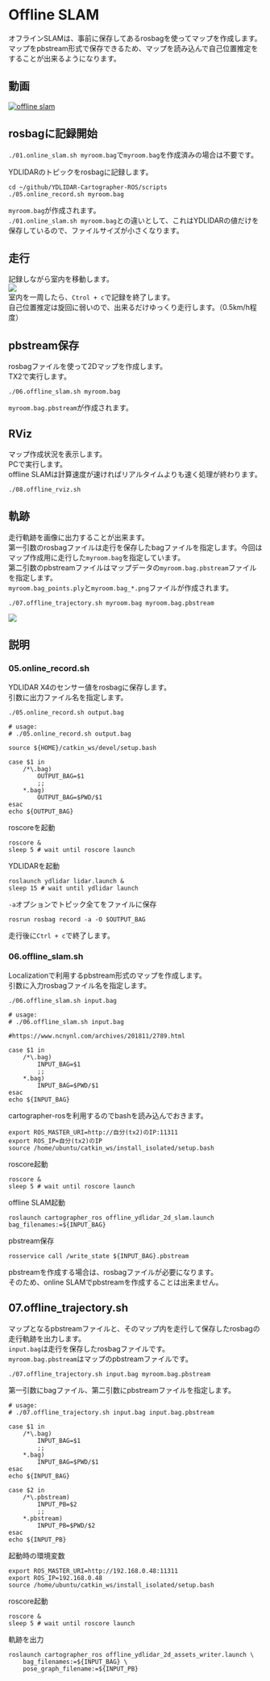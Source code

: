 # Offline SLAM

オフラインSLAMは、事前に保存してあるrosbagを使ってマップを作成します。<br>
マップをpbstream形式で保存できるため、マップを読み込んで自己位置推定をすることが出来るようになります。<br>

## 動画
[![offline slam](https://img.youtube.com/vi/kj3nSfnAl5s/2.jpg)](https://www.youtube.com/watch?v=kj3nSfnAl5s)


## rosbagに記録開始
`./01.online_slam.sh myroom.bag`で`myroom.bag`を作成済みの場合は不要です。<br>

YDLIDARのトピックをrosbagに記録します。<br>
```
cd ~/github/YDLIDAR-Cartographer-ROS/scripts
./05.online_record.sh myroom.bag
```
`myroom.bag`が作成されます。<br>
`./01.online_slam.sh myroom.bag`との違いとして、これはYDLIDARの値だけを保存しているので、ファイルサイズが小さくなります。<br>

## 走行
記録しながら室内を移動します。<br>
![](./img/rccar.jpg)<br>
室内を一周したら、`Ctrol + c`で記録を終了します。<br>
自己位置推定は旋回に弱いので、出来るだけゆっくり走行します。（0.5km/h程度）

## pbstream保存
rosbagファイルを使って2Dマップを作成します。<br>
TX2で実行します。<br>
```
./06.offline_slam.sh myroom.bag
```
`myroom.bag.pbstream`が作成されます。

## RViz
マップ作成状況を表示します。<br>
PCで実行します。<br>
offline SLAMは計算速度が速ければリアルタイムよりも速く処理が終わります。<br>
```
./08.offline_rviz.sh
```

## 軌跡
走行軌跡を画像に出力することが出来ます。<br>
第一引数のrosbagファイルは走行を保存したbagファイルを指定します。今回はマップ作成用に走行した`myroom.bag`を指定しています。<br>
第二引数のpbstreamファイルはマップデータの`myroom.bag.pbstream`ファイルを指定します。<br>
`myroom.bag_points.ply`と`myroom.bag_*.png`ファイルが作成されます。<br>
```
./07.offline_trajectory.sh myroom.bag myroom.bag.pbstream
```

![](img/myroom.bag_xray_xy_all.png)


## 説明
### 05.online_record.sh
YDLIDAR X4のセンサー値をrosbagに保存します。<br>
引数に出力ファイル名を指定します。<br>
```
./05.online_record.sh output.bag
```

```
# usage:
# ./05.online_record.sh output.bag

source ${HOME}/catkin_ws/devel/setup.bash

case $1 in
    /*\.bag)
        OUTPUT_BAG=$1
        ;;
    *.bag)
        OUTPUT_BAG=$PWD/$1
esac
echo ${OUTPUT_BAG}

```

roscoreを起動
```
roscore &
sleep 5 # wait until roscore launch
```
YDLIDARを起動
```
roslaunch ydlidar lidar.launch &
sleep 15 # wait until ydlidar launch
```
`-a`オプションでトピック全てをファイルに保存
```
rosrun rosbag record -a -O $OUTPUT_BAG
```
走行後に`Ctrl + c`で終了します。


### 06.offline_slam.sh
Localizationで利用するpbstream形式のマップを作成します。<br>
引数に入力rosbagファイル名を指定します。<br>
```
./06.offline_slam.sh input.bag
```

```
# usage:
# ./06.offline_slam.sh input.bag

#https://www.ncnynl.com/archives/201811/2789.html

case $1 in
    /*\.bag)
        INPUT_BAG=$1
        ;;
    *.bag)
        INPUT_BAG=$PWD/$1
esac
echo ${INPUT_BAG}
```

cartographer-rosを利用するのでbashを読み込んでおきます。
```
export ROS_MASTER_URI=http://自分(tx2)のIP:11311
export ROS_IP=自分(tx2)のIP
source /home/ubuntu/catkin_ws/install_isolated/setup.bash
```

roscore起動
```
roscore &
sleep 5 # wait until roscore launch
```
offline SLAM起動
```
roslaunch cartographer_ros offline_ydlidar_2d_slam.launch bag_filenames:=${INPUT_BAG}
```
pbstream保存
```
rosservice call /write_state ${INPUT_BAG}.pbstream
```
pbstreamを作成する場合は、rosbagファイルが必要になります。<br>
そのため、online SLAMでpbstreamを作成することは出来ません。<br>

## 07.offline_trajectory.sh
マップとなるpbstreamファイルと、そのマップ内を走行して保存したrosbagの走行軌跡を出力します。<br>
`input.bag`は走行を保存したrosbagファイルです。<br>
`myroom.bag.pbstream`はマップのpbstreamファイルです。<br>
```
./07.offline_trajectory.sh input.bag myroom.bag.pbstream
```

第一引数にbagファイル、第二引数にpbstreamファイルを指定します。<br>
```
# usage:
# ./07.offline_trajectory.sh input.bag input.bag.pbstream

case $1 in
    /*\.bag)
        INPUT_BAG=$1
        ;;
    *.bag)
        INPUT_BAG=$PWD/$1
esac
echo ${INPUT_BAG}

case $2 in
    /*\.pbstream)
        INPUT_PB=$2
        ;;
    *.pbstream)
        INPUT_PB=$PWD/$2
esac
echo ${INPUT_PB}
```
起動時の環境変数
```
export ROS_MASTER_URI=http://192.168.0.48:11311
export ROS_IP=192.168.0.48
source /home/ubuntu/catkin_ws/install_isolated/setup.bash

```
roscore起動
```
roscore &
sleep 5 # wait until roscore launch
```
軌跡を出力
```
roslaunch cartographer_ros offline_ydlidar_2d_assets_writer.launch \
    bag_filenames:=${INPUT_BAG} \
    pose_graph_filename:=${INPUT_PB}
```